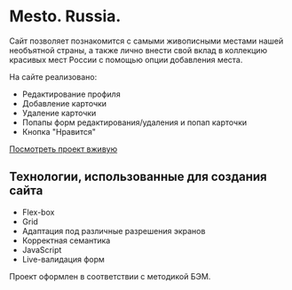 
# Mesto. Russia.

Сайт позволяет познакомится с самыми живописными местами нашей необъятной страны, а также лично внести свой вклад
в коллекцию красивых мест России с помощью опции добавления
места.

На сайте реализовано:
  - Редактирование профиля
  - Добавление карточки 
  - Удаление карточки
  - Попапы форм редактирования/удаления и попап карточки
  - Кнопка "Нравится"

[Посмотреть проект вживую](https://alexmrgt.github.io/mesto/)

## Технологии, использованные для создания сайта

  - Flex-box
  - Grid
  - Адаптация под различные разрешения экранов
  - Корректная семантика
  - JavaScript
  - Live-валидация форм

Проект оформлен в соответствии с методикой БЭМ.
